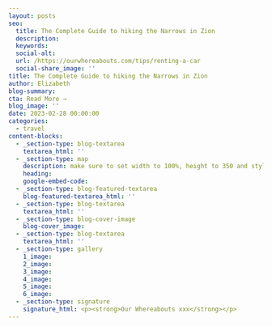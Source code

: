 ```yaml
---
layout: posts
seo:
  title: The Complete Guide to hiking the Narrows in Zion
  description:
  keywords:
  social-alt:
  url: /https://ourwhereabouts.com/tips/renting-a-car
  social-share_image: ''
title: The Complete Guide to hiking the Narrows in Zion
author: Elizabeth
blog-summary:
cta: Read More →
blog_image: ''
date: 2023-02-28 00:00:00
categories:
  - travel
content-blocks:
  - _section-type: blog-textarea
    textarea_html: ''
  - _section-type: map
    description: make sure to set width to 100%, height to 350 and style to border 2
    heading:
    google-embed-code:
  - _section-type: blog-featured-textarea
    blog-featured-textarea_html: ''
  - _section-type: blog-textarea
    textarea_html: ''
  - _section-type: blog-cover-image
    blog-cover_image:
  - _section-type: blog-textarea
    textarea_html: ''
  - _section-type: gallery
    1_image:
    2_image:
    3_image:
    4_image:
    5_image:
    6_image:
  - _section-type: signature
    signature_html: <p><strong>Our Whereabouts xxx</strong></p>
---
```

